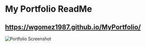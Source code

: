 # My Portfolio ReadMe
## https://wgomez1987.github.io/MyPortfolio/

![Portfolio Screenshot](ReadMeProject.png)